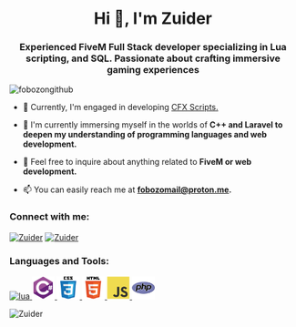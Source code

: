 <h1 align="center">Hi 👋, I'm Zuider</h1>
<h3 align="center">Experienced FiveM Full Stack developer specializing in Lua scripting, and SQL. Passionate about crafting immersive gaming experiences</h3>

<p align="left"> <img src="https://komarev.com/ghpvc/?username=fobozongithub&label=Profile%20views&color=000000&style=flat" alt="fobozongithub" /> </p>

- 🔭 Currently, I'm engaged in developing [CFX Scripts.]([https://discord.gg/JAaKKaPPJQ])

- 🌱 I'm currently immersing myself in the worlds of **C++ and Laravel to deepen my understanding of programming languages and web development.**

- 💬 Feel free to inquire about anything related to **FiveM or web development.**

- 📫 You can easily reach me at **fobozomail@proton.me.**

<h3 align="left">Connect with me:</h3>
<p align="left">
<a href="https://www.youtube.com/@adminfss" target="blank"><img align="center" src="https://raw.githubusercontent.com/rahuldkjain/github-profile-readme-generator/master/src/images/icons/Social/youtube.svg" alt="Zuider" height="30" width="40" /></a>
<a href="https://discord.gg/JAaKKaPPJQ" target="blank"><img align="center" src="https://raw.githubusercontent.com/rahuldkjain/github-profile-readme-generator/master/src/images/icons/Social/discord.svg" alt="Zuider" height="30" width="40" /></a>
</p>

<h3 align="left">Languages and Tools:</h3>
<p align="left"> 
<a href="https://www.lua.org/" target="_blank" rel="noreferrer"> <img src="https://static-00.iconduck.com/assets.00/file-type-lua-icon-2048x2048-joz42384.png" alt="lua" width="40" height="40"/> </a>
<a href="https://raw.githubusercontent.com/devicons/devicon/master/icons/csharp/csharp-original.svg" target="_blank" rel="noreferrer"> <img src="https://raw.githubusercontent.com/devicons/devicon/master/icons/csharp/csharp-original.svg" alt="csharp" width="40" height="40"/> </a>
<a href="https://raw.githubusercontent.com/devicons/devicon/master/icons/css3/css3-original-wordmark.svg" target="_blank" rel="noreferrer"> <img src="https://raw.githubusercontent.com/devicons/devicon/master/icons/css3/css3-original-wordmark.svg" alt="css3" width="40" height="40"/> </a>
<a href="https://raw.githubusercontent.com/devicons/devicon/master/icons/html5/html5-original-wordmark.svg" target="_blank" rel="noreferrer"> <img src="https://raw.githubusercontent.com/devicons/devicon/master/icons/html5/html5-original-wordmark.svg" alt="html5" width="40" height="40"/> </a>
<a href="https://developer.mozilla.org/en-US/docs/Web/JavaScript" target="_blank" rel="noreferrer"> <img src="https://raw.githubusercontent.com/devicons/devicon/master/icons/javascript/javascript-original.svg" alt="javascript" width="40" height="40"/> </a>
<a href="https://www.php.net" target="_blank" rel="noreferrer"> <img src="https://raw.githubusercontent.com/devicons/devicon/master/icons/php/php-original.svg" alt="php" width="40" height="40"/> </a>
</p>

<p><img align="left" src="https://github-readme-stats.vercel.app/api/top-langs?username=fobozongithub&show_icons=true&theme=dark&locale=en&layout=compact" alt="Zuider" /></p>
